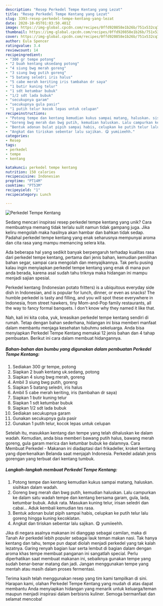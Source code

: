 ```yaml
---
description: "Resep Perkedel Tempe Kentang yang Lezat"
title: "Resep Perkedel Tempe Kentang yang Lezat"
slug: 3393-resep-perkedel-tempe-kentang-yang-lezat
date: 2020-10-05T01:03:50.401Z
image: https://img-global.cpcdn.com/recipes/0ffd920858e1b26b/751x532cq70/perkedel-tempe-kentang-foto-resep-utama.jpg
thumbnail: https://img-global.cpcdn.com/recipes/0ffd920858e1b26b/751x532cq70/perkedel-tempe-kentang-foto-resep-utama.jpg
cover: https://img-global.cpcdn.com/recipes/0ffd920858e1b26b/751x532cq70/perkedel-tempe-kentang-foto-resep-utama.jpg
author: Eula Spencer
ratingvalue: 3.4
reviewcount: 14
recipeingredient:
- "300 gr tempe potong"
- "2 buah kentang uksedang potong"
- "4 siung bwg merah goreng"
- "3 siung bwg putih goreng"
- "5 batang seledri iris halus"
- "5 cabe merah keriting iris tambahan dr saya"
- "1 butir kuning telur"
- "1 sdt ketumbar bubuk"
- "1/2 sdt lada bubuk"
- "secukupnya garam"
- "secukupnya gula pasir"
- "1 putih telur kocok lepas untuk celupan"
recipeinstructions:
- "Potong tempe dan kentang kemudian kukus sampai matang, haluskan. sisihkan dalam wadah."
- "Goreng bwg merah dan bwg putih, kemudian haluskan. Lalu campurkan ke dalam satu wadah tempe dan kentang bersama garam, gula, lada, ketumbar bubuk. Aduk rata. Masukan kuning telur, irisan seledri dan cabai... Aduk kembali kemudian tes rasa."
- "Bentuk adonan bulat pipih sampai habis, celupkan ke putih telur lalu goreng hingga kuning kecoklatan."
- "Angkat dan tiriskan sebentar lalu sajikan. 😋 yumiieehh."
categories:
- Resep
tags:
- perkedel
- tempe
- kentang

katakunci: perkedel tempe kentang 
nutrition: 150 calories
recipecuisine: Indonesian
preptime: "PT14M"
cooktime: "PT53M"
recipeyield: "1"
recipecategory: Lunch

---
```



![Perkedel Tempe Kentang](https://img-global.cpcdn.com/recipes/0ffd920858e1b26b/751x532cq70/perkedel-tempe-kentang-foto-resep-utama.jpg)

Sedang mencari inspirasi resep perkedel tempe kentang yang unik? Cara membuatnya memang tidak terlalu sulit namun tidak gampang juga. Jika keliru mengolah maka hasilnya akan hambar dan bahkan tidak sedap. Padahal perkedel tempe kentang yang enak seharusnya mempunyai aroma dan cita rasa yang mampu memancing selera kita.

Ada beberapa hal yang sedikit banyak berpengaruh terhadap kualitas rasa dari perkedel tempe kentang, pertama dari jenis bahan, kemudian pemilihan bahan segar, sampai cara mengolah dan menyajikannya. Tak perlu pusing kalau ingin menyiapkan perkedel tempe kentang yang enak di mana pun anda berada, karena asal sudah tahu triknya maka hidangan ini mampu menjadi sajian spesial.

Perkedel kentang (Indonesian potato fritters) is a ubiquitous everyday side dish in Indonesian, and is popular for lunch, dinner, or even as snacks! The humble perkedel is tasty and filling, and you will spot these everywhere in Indonesia, from street hawkers, tiny Mom-and-Pop family restaurants, all the way to fancy formal banquets. I don&#39;t know why they named it like that.


Nah, kali ini kita coba, yuk, kreasikan perkedel tempe kentang sendiri di rumah. Tetap dengan bahan sederhana, hidangan ini bisa memberi manfaat dalam membantu menjaga kesehatan tubuhmu sekeluarga. Anda bisa menyiapkan Perkedel Tempe Kentang memakai 12 jenis bahan dan 4 tahap pembuatan. Berikut ini cara dalam membuat hidangannya.

<!--inarticleads1-->

##### Bahan-bahan dan bumbu yang digunakan dalam pembuatan Perkedel Tempe Kentang:

1. Sediakan 300 gr tempe, potong
1. Siapkan 2 buah kentang uk.sedang, potong
1. Siapkan 4 siung bwg merah, goreng
1. Ambil 3 siung bwg putih, goreng
1. Siapkan 5 batang seledri, iris halus
1. Ambil 5 cabe merah keriting, iris (tambahan dr saya)
1. Siapkan 1 butir kuning telur
1. Siapkan 1 sdt ketumbar bubuk
1. Siapkan 1/2 sdt lada bubuk
1. Sediakan secukupnya garam
1. Gunakan secukupnya gula pasir
1. Gunakan 1 putih telur, kocok lepas untuk celupan


Setelah itu, masukkan kentang dan tempe yang telah dihaluskan ke dalam wadah. Kemudian, anda bisa memberi bawang putih halus, bawang merah goreng, gula garam merica dan ketumbar bubuk ke dalamnya. Cara Membuat Perkedel - Makanan ini diadaptasi dari frikadeller, kroket kentang yang diperkenalkan Belanda saat menjajah Indonesia. Perkedel adalah jenis gorengan yang terbuat dari kentang tumbuk. 

<!--inarticleads2-->

##### Langkah-langkah membuat Perkedel Tempe Kentang:

1. Potong tempe dan kentang kemudian kukus sampai matang, haluskan. sisihkan dalam wadah.
1. Goreng bwg merah dan bwg putih, kemudian haluskan. Lalu campurkan ke dalam satu wadah tempe dan kentang bersama garam, gula, lada, ketumbar bubuk. Aduk rata. Masukan kuning telur, irisan seledri dan cabai... Aduk kembali kemudian tes rasa.
1. Bentuk adonan bulat pipih sampai habis, celupkan ke putih telur lalu goreng hingga kuning kecoklatan.
1. Angkat dan tiriskan sebentar lalu sajikan. 😋 yumiieehh.


Jika di negara asalnya makanan ini dianggap sebagai camilan, maka di Tanah Air perkedel lebih populer sebagai lauk teman makan nasi. Tak hanya kentang dan tahu, tempe pun dapat diolah menjadi perkedel yang tak kalah lezatnya. Garing renyah bagian luar serta lembut di bagian dalam dengan aroma khas tempe membuat panganan ini sangatlah special. Perlu diperhatikan saat membuat makanan ini, sebaiknya gunakan tempe yang sudah benar-benar matang dan jadi. Jangan menggunakan tempe yang mentah atau masih dalam proses fermentasi. 

Terima kasih telah menggunakan resep yang tim kami tampilkan di sini. Harapan kami, olahan Perkedel Tempe Kentang yang mudah di atas dapat membantu Anda menyiapkan hidangan yang menarik untuk keluarga/teman maupun menjadi inspirasi dalam berbisnis kuliner. Semoga bermanfaat dan selamat mencoba!
